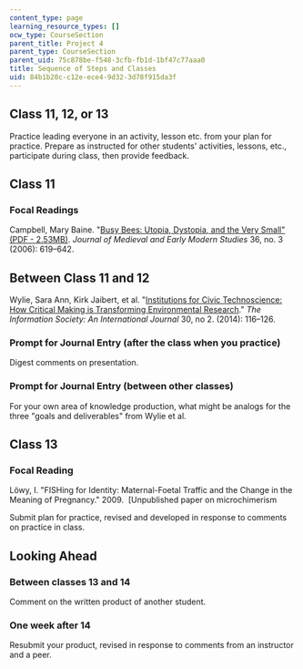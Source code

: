 ```yaml
---
content_type: page
learning_resource_types: []
ocw_type: CourseSection
parent_title: Project 4
parent_type: CourseSection
parent_uid: 75c878be-f548-3cfb-fb1d-1bf47c77aaa0
title: Sequence of Steps and Classes
uid: 84b1b20c-c12e-ece4-9d32-3d78f915da3f
---
```


Class 11, 12, or 13
-------------------

Practice leading everyone in an activity, lesson etc. from your plan for practice. Prepare as instructed for other students' activities, lessons, etc., participate during class, then provide feedback.

Class 11
--------

### Focal Readings

Campbell, Mary Baine. "[Busy Bees: Utopia, Dystopia, and the Very Small" (PDF - 2.53MB)](http://jmems.dukejournals.org/content/36/3/619.full.pdf). _Journal of Medieval and Early Modern Studies_ 36, no. 3 (2006): 619–642. 

Between Class 11 and 12
-----------------------

Wylie, Sara Ann, Kirk Jaibert, et al. "[Institutions for Civic Technoscience: How Critical Making is Transforming Environmental Research](http://www.tandfonline.com/doi/abs/10.1080/01972243.2014.875783)." _The Information Society: An International Journal_ 30, no 2. (2014): 116–126. 

### Prompt for Journal Entry (after the class when you practice)

Digest comments on presentation.

### Prompt for Journal Entry (between other classes)

For your own area of knowledge production, what might be analogs for the three "goals and deliverables" from Wylie et al. 

Class 13
--------

### Focal Reading

Löwy, I. "FISHing for Identity: Maternal-Foetal Traffic and the Change in the Meaning of Pregnancy." 2009.  \[Unpublished paper on microchimerism

Submit plan for practice, revised and developed in response to comments on practice in class.

Looking Ahead
-------------

### Between classes 13 and 14

Comment on the written product of another student.

### One week after 14

Resubmit your product, revised in response to comments from an instructor and a peer.
